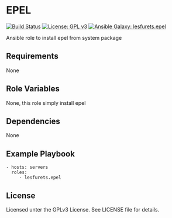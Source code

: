 EPEL
=========

[![Build Status](https://travis-ci.org/lesfurets/ansible-role-epel.svg?branch=master)](https://travis-ci.org/lesfurets/ansible-role-epel)
[![License: GPL v3](https://img.shields.io/badge/License-GPLv3-blue.svg)](https://www.gnu.org/licenses/gpl-3.0)
[![Ansible Galaxy: lesfurets.epel](https://img.shields.io/badge/galaxy-lesfurets.epel-blueviolet.svg)](https://galaxy.ansible.com/lesfurets/epel)


Ansible role to install epel from system package

## Requirements

None

## Role Variables

None, this role simply install epel

## Dependencies

None

## Example Playbook

    - hosts: servers
      roles:
         - lesfurets.epel

## License

Licensed unter the GPLv3 License. See LICENSE file for details.
